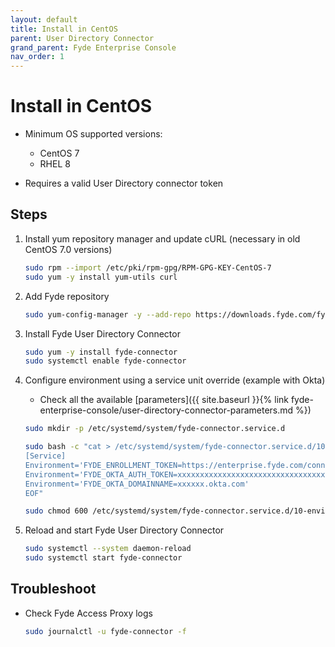 ```yaml
---
layout: default
title: Install in CentOS
parent: User Directory Connector
grand_parent: Fyde Enterprise Console
nav_order: 1
---
```

# Install in CentOS

- Minimum OS supported versions:
  - CentOS 7
  - RHEL 8

- Requires a valid User Directory connector token

## Steps

1. Install yum repository manager and update cURL (necessary in old CentOS 7.0 versions)

    ```sh
    sudo rpm --import /etc/pki/rpm-gpg/RPM-GPG-KEY-CentOS-7
    sudo yum -y install yum-utils curl
    ```

1. Add Fyde repository

    ```sh
    sudo yum-config-manager -y --add-repo https://downloads.fyde.com/fyde.repo
    ```

1. Install Fyde User Directory Connector

    ```sh
    sudo yum -y install fyde-connector
    sudo systemctl enable fyde-connector
    ```

1. Configure environment using a service unit override (example with Okta)

    - Check all the available [parameters]({{ site.baseurl }}{% link fyde-enterprise-console/user-directory-connector-parameters.md %})

    ```sh
    sudo mkdir -p /etc/systemd/system/fyde-connector.service.d

    sudo bash -c "cat > /etc/systemd/system/fyde-connector.service.d/10-environment.conf <<EOF
    [Service]
    Environment='FYDE_ENROLLMENT_TOKEN=https://enterprise.fyde.com/connectors/v1/connectorid1?auth_token=connector1_token&tenant_id=tenantid1'
    Environment='FYDE_OKTA_AUTH_TOKEN=xxxxxxxxxxxxxxxxxxxxxxxxxxxxxxxxxxxx'
    Environment='FYDE_OKTA_DOMAINNAME=xxxxxx.okta.com'
    EOF"

    sudo chmod 600 /etc/systemd/system/fyde-connector.service.d/10-environment.conf
    ```

1. Reload and start Fyde User Directory Connector

    ```sh
    sudo systemctl --system daemon-reload
    sudo systemctl start fyde-connector
    ```

## Troubleshoot

- Check Fyde Access Proxy logs

  ```sh
  sudo journalctl -u fyde-connector -f
  ```
